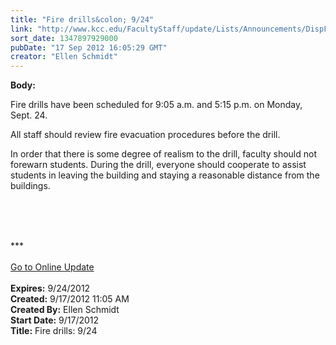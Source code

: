 ```yaml
---
title: "Fire drills&colon; 9/24"
link: "http://www.kcc.edu/FacultyStaff/update/Lists/Announcements/DispForm.aspx?ID=822"
sort_date: 1347897929000
pubDate: "17 Sep 2012 16:05:29 GMT"
creator: "Ellen Schmidt"
---
```


<div><b>Body:</b> <div class="ExternalClassF1A74E4756184610B6022D12918E6EC9"><div>
<p>Fire drills have been scheduled for 9:05 a.m. and 5:15 p.m. on Monday, Sept. 24.</p>
<p>All staff should review fire evacuation procedures before the drill.</p>
<p>In order that there is some degree of realism to the drill, faculty should not forewarn students. During the drill, everyone should cooperate to assist students in leaving the building and staying a reasonable distance from the buildings.</p>
<p> </p>
<div> </div>
<div><br />
<div>***</div>
<div> </div>
<div><a href="/FacultyStaff/update/Pages/dailyupdate.aspx">Go to Online Update</a></div>
<div><br /></div></div></div></div></div>
<div><b>Expires:</b> 9/24/2012</div>
<div><b>Created:</b> 9/17/2012 11:05 AM</div>
<div><b>Created By:</b> Ellen Schmidt</div>
<div><b>Start Date:</b> 9/17/2012</div>
<div><b>Title:</b> Fire drills: 9/24</div>
